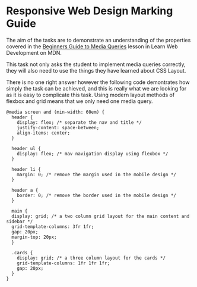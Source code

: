 # Responsive Web Design Marking Guide

The aim of the tasks are to demonstrate an understanding of the properties covered in the [Beginners Guide to Media Queries](https://developer.mozilla.org/en-US/docs/Learn/CSS/CSS_layout/Media_queries) lesson in Learn Web Development on MDN.

This task not only asks the student to implement media queries correctly, they will also need to use the things they have learned about CSS Layout.

There is no one right answer however the following code demontrates how simply the task can be achieved, and this is really what we are looking for as it is easy to complicate this task. Using modern layout methods of flexbox and grid means that we only need one media query.

```
@media screen and (min-width: 60em) {
  header {
    display: flex; /* separate the nav and title */
    justify-content: space-between;
    align-items: center;
  }

  header ul {
    display: flex; /* mav navigation display using flexbox */
  }

  header li {
    margin: 0; /* remove the margin used in the mobile design */
  }

  header a {
    border: 0; /* remove the border used in the mobile design */
  }

  main {
  display: grid; /* a two column grid layout for the main content and sidebar */
  grid-template-columns: 3fr 1fr;
  gap: 20px;
  margin-top: 20px;
  }

  .cards {
    display: grid; /* a three column layout for the cards */
    grid-template-columns: 1fr 1fr 1fr;
    gap: 20px;
  }
}
```
